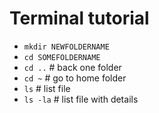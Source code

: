 # Terminal tutorial

- `mkdir NEWFOLDERNAME`
- `cd SOMEFOLDERNAME`
- `cd ..`   # back one folder
- `cd ~`    # go to home folder
- `ls`      # list file
- `ls -la`  # list file with details
